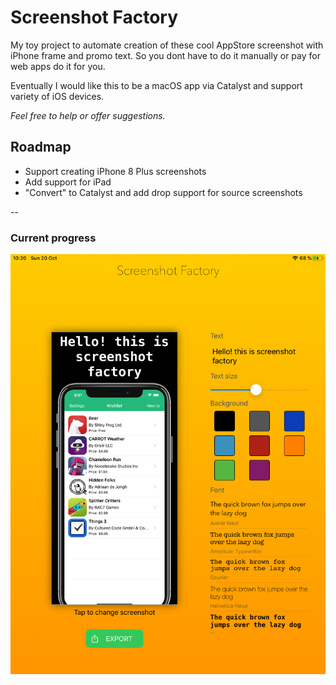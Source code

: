 # Screenshot Factory

My toy project to automate creation of these cool AppStore screenshot with iPhone frame and promo text. So you dont have to do it manually or pay for web apps do it for you.

Eventually I would like this to be a macOS app via Catalyst and support variety of iOS devices.

_Feel free to help or offer suggestions._

## Roadmap

* Support creating iPhone 8 Plus screenshots
* Add support for iPad
* "Convert" to Catalyst and add drop support for source screenshots

-- 

### Current progress

![](screenshot.jpeg)